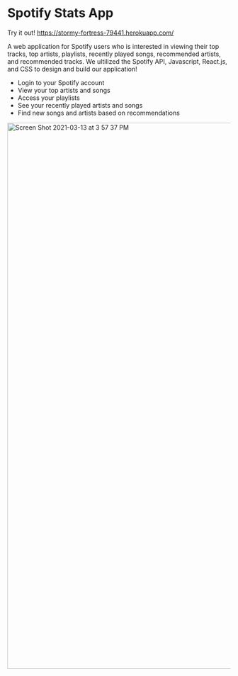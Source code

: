 # Spotify Stats App

Try it out! https://stormy-fortress-79441.herokuapp.com/
 
A web application for Spotify users who is interested in viewing their top tracks, top artists, playlists, recently played songs, recommended artists, and recommended tracks. We ultilized the Spotify API, Javascript, React.js, and CSS to design and build our application!

- Login to your Spotify account
- View your top artists and songs
- Access your playlists
- See your recently played artists and songs
- Find new songs and artists based on recommendations

<img width="1233" alt="Screen Shot 2021-03-13 at 3 57 37 PM" src="https://user-images.githubusercontent.com/68752634/111052982-e0c2b080-8414-11eb-9b19-639acf791a6e.png">
